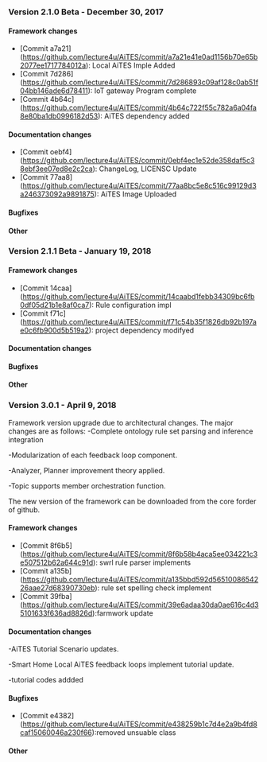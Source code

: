 ### Version 2.1.0 Beta - December 30, 2017 

#### Framework changes

- [Commit a7a21] (https://github.com/lecture4u/AiTES/commit/a7a21e41e0ad1156b70e65b2077ee1717784012a): Local AiTES Imple Added
- [Commit 7d286] (https://github.com/lecture4u/AiTES/commit/7d286893c09af128c0ab51f04bb146ade6d78411): IoT gateway Program complete
- [Commit 4b64c] (https://github.com/lecture4u/AiTES/commit/4b64c722f55c782a6a04fa8e80ba1db0996182d53): AiTES dependency added

#### Documentation changes

- [Commit oebf4] (https://github.com/lecture4u/AiTES/commit/0ebf4ec1e52de358daf5c38ebf3ee07ed8e2c2ca): ChangeLog, LICENSC Update
- [Commit 77aa8] (https://github.com/lecture4u/AiTES/commit/77aa8bc5e8c516c99129d3a246373092a9891875): AiTES Image Uploaded

#### Bugfixes


#### Other

### Version 2.1.1 Beta - January 19, 2018 

#### Framework changes

- [Commit 14caa] (https://github.com/lecture4u/AiTES/commit/14caabd1febb34309bc6fb0df05d21b1e8af0ca7): Rule configuration impl
- [Commit f71c] (https://github.com/lecture4u/AiTES/commit/f71c54b35f1826db92b197ae0c6fb900d5b519a2): project dependency modifyed

#### Documentation changes

#### Bugfixes

#### Other


### Version 3.0.1 - April 9, 2018
Framework version upgrade due to architectural changes. The major changes are as follows:
  -Complete ontology rule set parsing and inference integration
  
  -Modularization of each feedback loop component.
  
  -Analyzer, Planner improvement theory applied.
  
  -Topic supports member orchestration function.
  
The new version of the framework can be downloaded from the core forder of github.

#### Framework changes

- [Commit 8f6b5] (https://github.com/lecture4u/AiTES/commit/8f6b58b4aca5ee034221c3e507512b62a644c91d): swrl rule parser implements
- [Commit a135b] (https://github.com/lecture4u/AiTES/commit/a135bbd592d5651008654226aae27d68390730eb): rule set spelling check implement
- [Commit 39fba] (https://github.com/lecture4u/AiTES/commit/39e6adaa30da0ae616c4d35101633f636ad8826d):farmwork update

#### Documentation changes

  -AiTES Tutorial Scenario updates.
  
  -Smart Home Local AiTES feedback loops implement tutorial update.
  
  -tutorial codes addded
 
#### Bugfixes

- [Commit e4382] (https://github.com/lecture4u/AiTES/commit/e438259b1c7d4e2a9b4fd8caf15060046a230f66):removed unsuable class

#### Other
